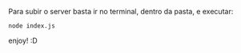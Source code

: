 Para subir o server basta ir no terminal, dentro da pasta, e executar: 

`node index.js`

enjoy! :D
